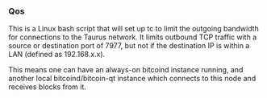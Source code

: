 ### Qos ###

This is a Linux bash script that will set up tc to limit the outgoing bandwidth for connections to the Taurus network. It limits outbound TCP traffic with a source or destination port of 7977, but not if the destination IP is within a LAN (defined as 192.168.x.x).

This means one can have an always-on bitcoind instance running, and another local bitcoind/bitcoin-qt instance which connects to this node and receives blocks from it.
